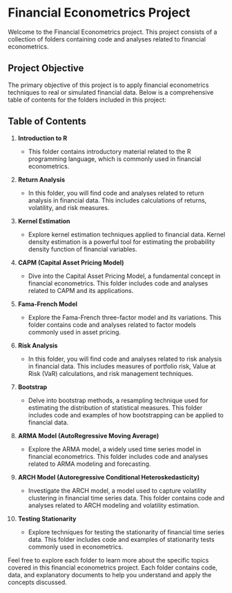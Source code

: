 # Financial Econometrics Project

Welcome to the Financial Econometrics project. This project consists of a collection of folders containing code and analyses related to financial econometrics.

## Project Objective

The primary objective of this project is to apply financial econometrics techniques to real or simulated financial data. Below is a comprehensive table of contents for the folders included in this project:

## Table of Contents
1. **Introduction to R**
   - This folder contains introductory material related to the R programming language, which is commonly used in financial econometrics.

2. **Return Analysis**
   - In this folder, you will find code and analyses related to return analysis in financial data. This includes calculations of returns, volatility, and risk measures.

3. **Kernel Estimation**
   - Explore kernel estimation techniques applied to financial data. Kernel density estimation is a powerful tool for estimating the probability density function of financial variables.

4. **CAPM (Capital Asset Pricing Model)**
   - Dive into the Capital Asset Pricing Model, a fundamental concept in financial econometrics. This folder includes code and analyses related to CAPM and its applications.

5. **Fama-French Model**
   - Explore the Fama-French three-factor model and its variations. This folder contains code and analyses related to factor models commonly used in asset pricing.

6. **Risk Analysis**
   - In this folder, you will find code and analyses related to risk analysis in financial data. This includes measures of portfolio risk, Value at Risk (VaR) calculations, and risk management techniques.

7. **Bootstrap**
   - Delve into bootstrap methods, a resampling technique used for estimating the distribution of statistical measures. This folder includes code and examples of how bootstrapping can be applied to financial data.

8. **ARMA Model (AutoRegressive Moving Average)**
   - Explore the ARMA model, a widely used time series model in financial econometrics. This folder includes code and analyses related to ARMA modeling and forecasting.

9. **ARCH Model (Autoregressive Conditional Heteroskedasticity)**
   - Investigate the ARCH model, a model used to capture volatility clustering in financial time series data. This folder contains code and analyses related to ARCH modeling and volatility estimation.

10. **Testing Stationarity**
    - Explore techniques for testing the stationarity of financial time series data. This folder includes code and examples of stationarity tests commonly used in econometrics.

Feel free to explore each folder to learn more about the specific topics covered in this financial econometrics project. Each folder contains code, data, and explanatory documents to help you understand and apply the concepts discussed.
